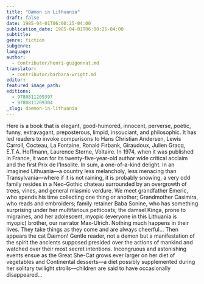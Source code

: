 ```yaml
---
title: "Dæmon in Lithuania"
draft: false
date: 1985-04-01T06:00:25-04:00
publication_date: 1985-04-01T06:00:25-04:00
subtitle:
genre: fiction
subgenre:
language:
author:
  - contributor/henri-guigonnat.md
translator:
  - contributor/barbara-wright.md
editor:
featured_image_path:
editions:
  - 9780811209397
  - 9780811209304
_slug: daemon-in-lithuania
---
```


Here is a book that is elegant, good-humored, innocent, perverse, poetic, funny, extravagant, preposterous, limpid, insouciant, and philosophic. It has led readers to invoke comparisons to Hans Christian Andersen, Lewis Carroll, Cocteau, La Fontaine, Ronald Firbank, Giraudoux, Julien Gracq, E.T.A. Hoffmann, Laurence Sterne, Voltaire. In 1974, when it was published in France, it won for its twenty-five-year-old author wide critical acclaim and the first Prix de l’Insolite. In sum, a one-of-a-kind delight. In an imagined Lithuania––a country less melancholy, less menacing than Transylvania––where if it is not raining, it is probably snowing, a very odd family resides in a Neo-Gothic chateau surrounded by an overgrowth of trees, vines, and general miasmic verdure. We meet grandfather Emeric, who spends his time collecting one thing or another; Grandmother Casimira, who reads and embroiders; family retainer Baba Sonine, who has something surprising under her multifarious petticoats; the damsel Kinga, prone to migraines, and her adolescent, myopic (everyone in this Lithuania is myopic) brother, our narrator Max-Ulrich. Nothing much happens in their lives. They take things as they come and are always cheerful… Then appears the cat Dæmon! Gentle reader, not a demon but a manifestation of the spirit the ancients supposed presided over the actions of mankind and watched over their most secret intentions. Incongruous and astonishing events ensue as the Great She-Cat grows ever larger on her diet of vegetables and Continental desserts––a diet possibly supplemented during her solitary twilight strolls––children are said to have occasionally disappeared...

